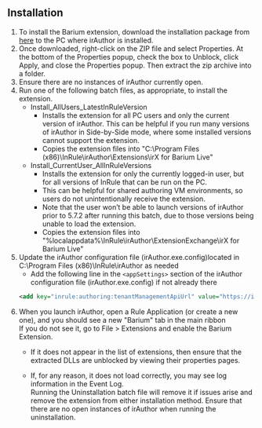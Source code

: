 ## Installation
1. To install the Barium extension, download the installation package from [here](https://github.com/InRule/irAuthor-Extensions/releases/download/MachineLearningExtension/MachineLearningExtension.v1.0.0.zip) to the PC where irAuthor is installed. 
2. Once downloaded, right-click on the ZIP file and select Properties. At the bottom of the Properties popup, check the box to Unblock, click Apply, and close the Properties popup. Then extract the zip archive into a folder.
3. Ensure there are no instances of irAuthor currently open.
4. Run one of the following batch files, as appropriate, to install the extension.
    + Install_AllUsers_LatestInRuleVersion
        - Installs the extension for all PC users and only the current version of irAuthor.
        This can be helpful if you run many versions of irAuthor in Side-by-Side mode, where some installed versions cannot support the extension.
        - Copies the extension files into "C:\Program Files (x86)\InRule\irAuthor\Extensions\irX for Barium Live"
    + Install_CurrentUser_AllInRuleVersions
        - Installs the extension for only the currently logged-in user, but for all versions of InRule that can be run on the PC.
        - This can be helpful for shared authoring VM environments, so users do not unintentionally receive the extension.
        - Note that the user won’t be able to launch versions of irAuthor prior to 5.7.2 after running this batch, due to those versions being unable to load the extension.
        - Copies the extension files into "%localappdata%\InRule\irAuthor\ExtensionExchange\irX for Barium Live"
5. Update the irAuthor configuration file (irAuthor.exe.config)located in C:\Program Files (x86)\InRule\irAuthor as needed
    + Add the following line in the `<appSettings>` section of the irAuthor configuration file (irAuthor.exe.config) if not already there
	```xml
	<add key="inrule:authoring:tenantManagementApiUrl" value="https://ir-tenantmgmt-prod-ncus-wa.azurewebsites.net" />
	```
6. When you launch irAuthor, open a Rule Application (or create a new one), and you should see a new "Barium" tab in the main ribbon  
If you do not see it, go to File > Extensions and enable the Barium Extension. 
    + If it does not appear in the list of extensions, then ensure that the extracted DLLs are unblocked by viewing their properties pages.
 
    + If, for any reason, it does not load correctly, you may see log information in the Event Log.  
Running the Uninstallation batch file will remove it if issues arise and remove the extension from either installation method. Ensure that there are no open instances of irAuthor when running the uninstallation.

